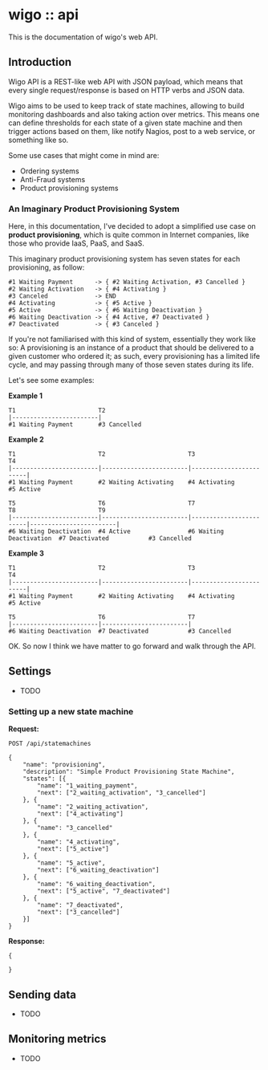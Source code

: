 # wigo :: api

This is the documentation of wigo's web API.

## Introduction

Wigo API is a REST-like web API with JSON payload, which means that every single request/response is based on HTTP verbs and JSON data.

Wigo aims to be used to keep track of state machines, allowing to build monitoring dashboards and also taking action over metrics. This means one can define thresholds for each state of a given state machine and then trigger actions based on them, like notify Nagios, post to a web service, or something like so.

Some use cases that might come in mind are:

* Ordering systems
* Anti-Fraud systems
* Product provisioning systems

### An Imaginary Product Provisioning System

Here, in this documentation, I've decided to adopt a simplified use case on **product provisioning**, which is quite common in Internet companies, like those who provide IaaS, PaaS, and SaaS.

This imaginary product provisioning system has seven states for each provisioning, as follow:

    #1 Waiting Payment      -> { #2 Waiting Activation, #3 Cancelled }
    #2 Waiting Activation   -> { #4 Activating }
    #3 Canceled             -> END
    #4 Activating           -> { #5 Active }
    #5 Active               -> { #6 Waiting Deactivation }
    #6 Waiting Deactivation -> { #4 Active, #7 Deactivated }
    #7 Deactivated          -> { #3 Canceled }

If you're not familiarised with this kind of system, essentially they work like so: A provisioning is an instance of a product that should be delivered to a given customer who ordered it; as such, every provisioning has a limited life cycle, and may passing through many of those seven states during its life.

Let's see some examples:

**Example 1**

    T1                       T2
    |------------------------|
    #1 Waiting Payment       #3 Cancelled

**Example 2**

    T1                       T2                       T3                       T4
    |------------------------|------------------------|------------------------|
    #1 Waiting Payment       #2 Waiting Activating    #4 Activating            #5 Active

    T5                       T6                       T7                       T8                       T9
    |------------------------|------------------------|------------------------|------------------------|
    #6 Waiting Deactivation  #4 Active                #6 Waiting Deactivation  #7 Deactivated           #3 Cancelled

**Example 3**

    T1                       T2                       T3                       T4
    |------------------------|------------------------|------------------------|
    #1 Waiting Payment       #2 Waiting Activating    #4 Activating            #5 Active

    T5                       T6                       T7
    |------------------------|------------------------|
    #6 Waiting Deactivation  #7 Deactivated           #3 Cancelled

OK. So now I think we have matter to go forward and walk through the API.

## Settings

* TODO

### Setting up a new state machine

**Request:**

    POST /api/statemachines
    
    {
        "name": "provisioning",
        "description": "Simple Product Provisioning State Machine",
        "states": [{
            "name": "1_waiting_payment",
            "next": ["2_waiting_activation", "3_cancelled"]
        }, {
            "name": "2_waiting_activation",
            "next": ["4_activating"]
        }, {
            "name": "3_cancelled"
        }, {
            "name": "4_activating",
            "next": ["5_active"]
        }, {
            "name": "5_active",
            "next": ["6_waiting_deactivation"]
        }, {
            "name": "6_waiting_deactivation",
            "next": ["5_active", "7_deactivated"]
        }, {
            "name": "7_deactivated",
            "next": ["3_cancelled"]
        }]
    }
    
**Response:**

    {
        
    }

## Sending data

* TODO

## Monitoring metrics

* TODO

